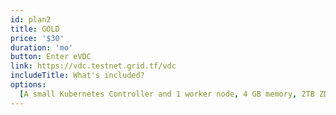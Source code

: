 ```yaml
---
id: plan2
title: GOLD
price: '$30'
duration: 'mo'
button: Enter eVDC
link: https://vdc.testnet.grid.tf/vdc
includeTitle: What's included?
options:
  [A small Kubernetes Controller and 1 worker node, 4 GB memory, 2TB ZDB Storage, A Network Gateway]
---
```

